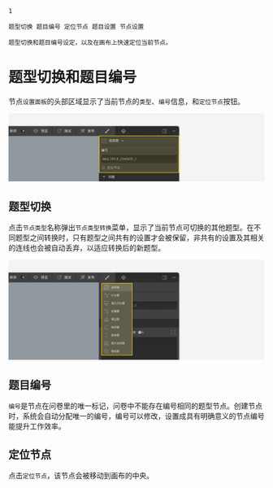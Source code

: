 ```index
1
```
```tag
题型切换 题目编号 定位节点 题目设置 节点设置
```
```summary
题型切换和题目编号设定，以及在画布上快速定位当前节点。
```
# 题型切换和题目编号

节点`设置面板`的头部区域显示了当前节点的`类型`、`编号`信息，和`定位节点`按钮。

<img src='../assets/01questionSetting/01questionTypeAndNumber/section.png'>

## 题型切换
点击`节点类型`名称弹出`节点类型转换`菜单，显示了当前节点可切换的其他题型。在不同题型之间转换时，只有题型之间共有的设置才会被保留，非共有的设置及其相关的连线也会被自动丢弃，以适应转换后的新题型。

<img src='../assets/01questionSetting/01questionTypeAndNumber/switch.png'>

## 题目编号
`编号`是节点在问卷里的唯一标记，问卷中不能存在编号相同的题型节点。创建节点时，系统会自动分配唯一的编号，编号可以修改，设置成具有明确意义的节点编号能提升工作效率。

## 定位节点
点击`定位节点`，该节点会被移动到画布的中央。

